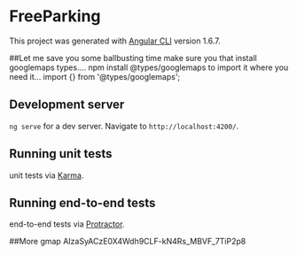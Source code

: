# FreeParking

This project was generated with [Angular CLI](https://github.com/angular/angular-cli) version 1.6.7.

##Let me save you some ballbusting time
make sure you that install googlemaps types.... npm install @types/googlemaps
to import it where you need it... import {} from '@types/googlemaps';

## Development server

`ng serve` for a dev server. Navigate to `http://localhost:4200/`. 

## Running unit tests

unit tests via [Karma](https://karma-runner.github.io).

## Running end-to-end tests

end-to-end tests via [Protractor](http://www.protractortest.org/).

##More
gmap
AIzaSyACzE0X4Wdh9CLF-kN4Rs_MBVF_7TiP2p8